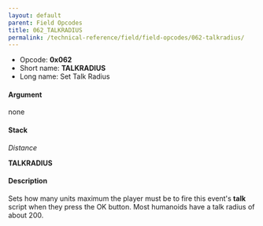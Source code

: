 ```yaml
---
layout: default
parent: Field Opcodes
title: 062_TALKRADIUS
permalink: /technical-reference/field/field-opcodes/062-talkradius/
---
```


-   Opcode: **0x062**
-   Short name: **TALKRADIUS**
-   Long name: Set Talk Radius

#### Argument

none

#### Stack

  
*Distance*

**TALKRADIUS**

#### Description

Sets how many units maximum the player must be to fire this event's **talk** script when they press the OK button. Most humanoids have a talk radius of about 200.

